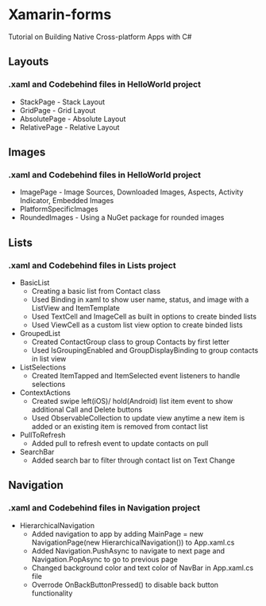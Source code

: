 # Xamarin-forms
Tutorial on Building Native Cross-platform Apps with C# 

## Layouts
### .xaml and Codebehind files in HelloWorld project
- StackPage - Stack Layout
- GridPage - Grid Layout
- AbsolutePage - Absolute Layout
- RelativePage - Relative Layout

## Images
### .xaml and Codebehind files in HelloWorld project
- ImagePage - Image Sources, Downloaded Images, Aspects, Activity Indicator, Embedded Images
- PlatformSpecificImages
- RoundedImages - Using a NuGet package for rounded images

## Lists
### .xaml and Codebehind files in Lists project
- BasicList
    - Creating a basic list from Contact class 
    - Used Binding in xaml to show user name, status, and image with a ListView and ItemTemplate 
    - Used TextCell and ImageCell as built in options to create binded lists
    - Used ViewCell as a custom list view option to create binded lists
- GroupedList 
    - Created ContactGroup class to group Contacts by first letter
    - Used IsGroupingEnabled and GroupDisplayBinding to group contacts in list view
- ListSelections 
    - Created ItemTapped and ItemSelected event listeners to handle selections
- ContextActions
    - Created swipe left(iOS)/ hold(Android) list item event to show additional Call and Delete buttons
    - Used ObservableCollection to update view anytime a new item is added or an existing item is removed from contact list
- PullToRefresh
    - Added pull to refresh event to update contacts on pull
- SearchBar
    - Added search bar to filter through contact list on Text Change

## Navigation
### .xaml and Codebehind files in Navigation project
- HierarchicalNavigation
    - Added navigation to app by adding MainPage = new NavigationPage(new HierarchicalNavigation()) to App.xaml.cs
    - Added Navigation.PushAsync to navigate to next page and Navigation.PopAsync to go to previous page
    - Changed background color and text color of NavBar in App.xaml.cs file
    - Overrode OnBackButtonPressed() to disable back button functionality